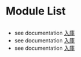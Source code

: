 # Module List
## 
- see documentation [入庫](a001.md)
- see documentation [入庫](a001.md)
- see documentation [入庫](a001.md)
